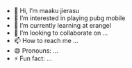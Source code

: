 - 👋 Hi, I’m maaku jierasu
- 👀 I’m interested in playing pubg mobile
- 🌱 I’m currently learning at erangel
- 💞️ I’m looking to collaborate on ...
- 📫 How to reach me ...
- 😄 Pronouns: ...
- ⚡ Fun fact: ...

<!---
markjairus-betinol01/markjairus-betinol01 is a ✨ special ✨ repository because its `README.md` (this file) appears on your GitHub profile.
You can click the Preview link to take a look at your changes.
--->
